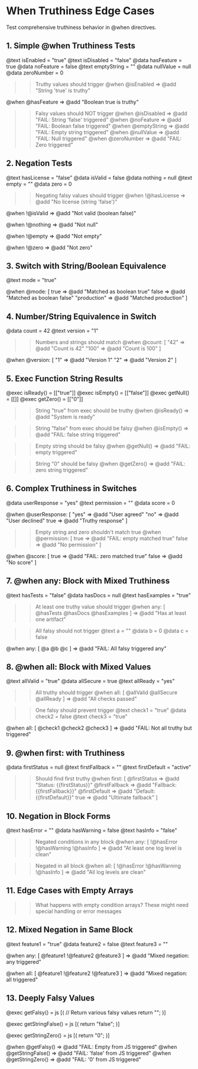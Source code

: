 # When Truthiness Edge Cases

Test comprehensive truthiness behavior in @when directives.

## 1. Simple @when Truthiness Tests

@text isEnabled = "true"
@text isDisabled = "false"
@data hasFeature = true
@data noFeature = false
@text emptyString = ""
@data nullValue = null
@data zeroNumber = 0

>> Truthy values should trigger
@when @isEnabled => @add "String 'true' is truthy"

@when @hasFeature => @add "Boolean true is truthy"

>> Falsy values should NOT trigger
@when @isDisabled => @add "FAIL: String 'false' triggered"
@when @noFeature => @add "FAIL: Boolean false triggered"
@when @emptyString => @add "FAIL: Empty string triggered"
@when @nullValue => @add "FAIL: Null triggered"
@when @zeroNumber => @add "FAIL: Zero triggered"

## 2. Negation Tests

@text hasLicense = "false"
@data isValid = false
@data nothing = null
@text empty = ""
@data zero = 0

>> Negating falsy values should trigger
@when !@hasLicense => @add "No license (string 'false')"

@when !@isValid => @add "Not valid (boolean false)"

@when !@nothing => @add "Not null"

@when !@empty => @add "Not empty"

@when !@zero => @add "Not zero"

## 3. Switch with String/Boolean Equivalence

@text mode = "true"

@when @mode: [
  true => @add "Matched as boolean true"
  false => @add "Matched as boolean false"
  "production" => @add "Matched production"
]

## 4. Number/String Equivalence in Switch

@data count = 42
@text version = "1"

>> Numbers and strings should match
@when @count: [
  "42" => @add "Count is 42"
  "100" => @add "Count is 100"
]

@when @version: [
  "1" => @add "Version 1"
  "2" => @add "Version 2"
]

## 5. Exec Function String Results

@exec isReady() = [["true"]]
@exec isEmpty() = [["false"]]
@exec getNull() = [[]]
@exec getZero() = [["0"]]

>> String "true" from exec should be truthy
@when @isReady() => @add "System is ready"

>> String "false" from exec should be falsy
@when @isEmpty() => @add "FAIL: false string triggered"

>> Empty string should be falsy
@when @getNull() => @add "FAIL: empty triggered"

>> String "0" should be falsy
@when @getZero() => @add "FAIL: zero string triggered"

## 6. Complex Truthiness in Switches

@data userResponse = "yes"
@text permission = ""
@data score = 0

@when @userResponse: [
  "yes" => @add "User agreed"
  "no" => @add "User declined"
  true => @add "Truthy response"
]

>> Empty string and zero shouldn't match true
@when @permission: [
  true => @add "FAIL: empty matched true"
  false => @add "No permission"
]

@when @score: [
  true => @add "FAIL: zero matched true"
  false => @add "No score"
]

## 7. @when any: Block with Mixed Truthiness

@text hasTests = "false"
@data hasDocs = null
@text hasExamples = "true"

>> At least one truthy value should trigger
@when any: [
  @hasTests
  @hasDocs
  @hasExamples
] => @add "Has at least one artifact"

>> All falsy should not trigger
@text a = ""
@data b = 0
@data c = false

@when any: [
  @a
  @b
  @c
] => @add "FAIL: All falsy triggered any"

## 8. @when all: Block with Mixed Values

@text allValid = "true"
@data allSecure = true
@text allReady = "yes"

>> All truthy should trigger
@when all: [
  @allValid
  @allSecure
  @allReady
] => @add "All checks passed"

>> One falsy should prevent trigger
@text check1 = "true"
@data check2 = false
@text check3 = "true"

@when all: [
  @check1
  @check2
  @check3
] => @add "FAIL: Not all truthy but triggered"

## 9. @when first: with Truthiness

@data firstStatus = null
@text firstFallback = ""
@text firstDefault = "active"

>> Should find first truthy
@when first: [
  @firstStatus => @add "Status: {{firstStatus}}"
  @firstFallback => @add "Fallback: {{firstFallback}}"
  @firstDefault => @add "Default: {{firstDefault}}"
  true => @add "Ultimate fallback"
]

## 10. Negation in Block Forms

@text hasError = ""
@data hasWarning = false
@text hasInfo = "false"

>> Negated conditions in any block
@when any: [
  !@hasError
  !@hasWarning
  !@hasInfo
] => @add "At least one log level is clean"

>> Negated in all block
@when all: [
  !@hasError
  !@hasWarning
  !@hasInfo
] => @add "All log levels are clean"

## 11. Edge Cases with Empty Arrays

>> What happens with empty condition arrays?
>> These might need special handling or error messages

## 12. Mixed Negation in Same Block

@text feature1 = "true"
@data feature2 = false
@text feature3 = ""

@when any: [
  @feature1
  !@feature2
  @feature3
] => @add "Mixed negation: any triggered"

@when all: [
  @feature1
  !@feature2
  !@feature3
] => @add "Mixed negation: all triggered"

## 13. Deeply Falsy Values

@exec getFalsy() = js [(
  // Return various falsy values
  return "";
)]

@exec getStringFalse() = js [(
  return "false";
)]

@exec getStringZero() = js [(
  return "0";
)]

@when @getFalsy() => @add "FAIL: Empty from JS triggered"
@when @getStringFalse() => @add "FAIL: 'false' from JS triggered"
@when @getStringZero() => @add "FAIL: '0' from JS triggered"